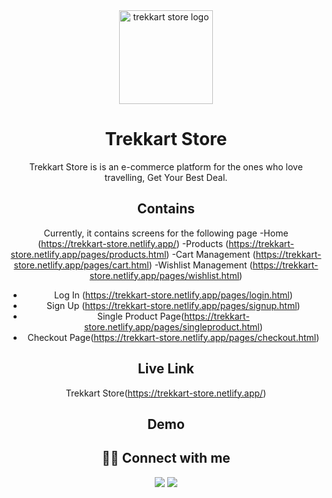 <div align="center">

<img alt="trekkart store logo" src="components/logo/andriod-chrome-192*192.png" width="150px" height="150px" />

# Trekkart Store

Trekkart Store is is an e-commerce platform for the ones who love travelling, Get Your Best Deal.

## Contains

Currently, it contains screens for the following page
-Home (https://trekkart-store.netlify.app/)
-Products (https://trekkart-store.netlify.app/pages/products.html)
-Cart Management (https://trekkart-store.netlify.app/pages/cart.html)
-Wishlist Management (https://trekkart-store.netlify.app/pages/wishlist.html)
- Log In (https://trekkart-store.netlify.app/pages/login.html)
- Sign Up (https://trekkart-store.netlify.app/pages/signup.html)
- Single Product Page(https://trekkart-store.netlify.app/pages/singleproduct.html)
- Checkout Page(https://trekkart-store.netlify.app/pages/checkout.html)

## Live Link
Trekkart Store(https://trekkart-store.netlify.app/)

## Demo


## 👩‍💻 Connect with me

<a href="https://twitter.com/Ifullofsunshine"><img src="https://img.shields.io/badge/Twitter-1DA1F2?style=for-the-badge&logo=twitter&logoColor=white"/></a>
<a href="https://www.linkedin.com/in/saharanitaa1230dreamer/"><img src="https://img.shields.io/badge/LinkedIn-0077B5?style=for-the-badge&logo=linkedin&logoColor=white"/></a>


